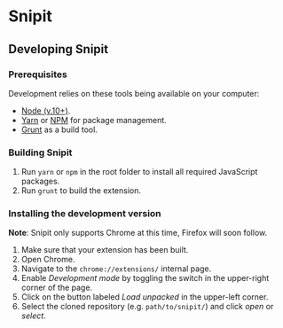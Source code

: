 # Snipit

## Developing Snipit

### Prerequisites
Development relies on these tools being available on your computer:
 * [Node (v.10+)](https://nodejs.org/en/).
 * [Yarn](https://yarnpkg.com/) or [NPM](https://docs.npmjs.com/downloading-and-installing-node-js-and-npm) for package management.
 * [Grunt](https://gruntjs.com/) as a build tool.

### Building Snipit
 1. Run `yarn` or `npm` in the root folder to install all required JavaScript packages.
 2. Run `grunt` to build the extension.

### Installing the development version
**Note**: Snipit only supports Chrome at this time, Firefox will soon follow. 
 1. Make sure that your extension has been built.
 2. Open Chrome.
 3. Navigate to the `chrome://extensions/` internal page.
 4. Enable _Development mode_ by toggling the switch in the upper-right corner of the page.
 5. Click on the button labeled _Load unpacked_ in the upper-left corner.
 6. Select the cloned repository (e.g. `path/to/snipit/`) and click _open_ or _select_.
